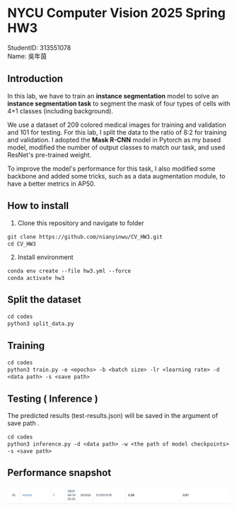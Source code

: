 # NYCU Computer Vision 2025 Spring HW3
StudentID: 313551078 \
Name: 吳年茵

## Introduction
In this lab, we have to train an __instance segmentation__ model to solve an __instance segmentation task__ to segment the mask of four types of cells with 4+1 classes (including background). 

We use a dataset of 209 colored medical images for training and validation and 101 for testing. For this lab, I split the data to the ratio of 8:2 for training and validation. 
I adopted the __Mask R-CNN__ model in Pytorch as my based model, modified the number of output classes to match our task, and used ResNet's pre-trained weight. 

To improve the model's performance for this task, I also modified some backbone and added some tricks, such as a data augmentation module, to have a better metrics in AP50.

<!-- Additionally, I experiment with some tricks, such as making some __data augmentations__ or introducing the __Convolutional Block Attention Module (CBAM)__, hope to improve the model’s performance.  -->


## How to install
1. Clone this repository and navigate to folder
```shell
git clone https://github.com/nianyinwu/CV_HW3.git
cd CV_HW3
```
2. Install environment
```shell
conda env create --file hw3.yml --force
conda activate hw3
```

## Split the dataset
```shell
cd codes
python3 split_data.py 
```


## Training
```shell
cd codes
python3 train.py -e <epochs> -b <batch size> -lr <learning rate> -d <data path> -s <save path> 
```
## Testing ( Inference )
The predicted results (test-results.json) will be saved in the argument of save path .
```shell
cd codes
python3 inference.py -d <data path> -w <the path of model checkpoints> -s <save path>
```

## Performance snapshot
![image](https://github.com/nianyinwu/CV_HW2/blob/main/result/snapshot.png)
